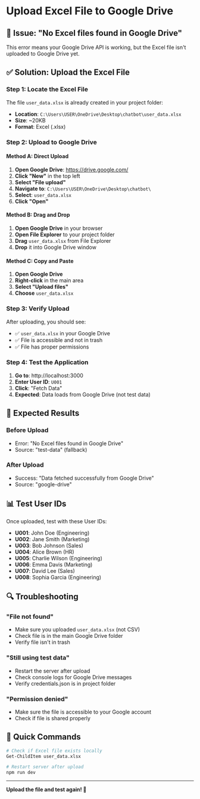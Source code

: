 # Upload Excel File to Google Drive

## 🚨 **Issue**: "No Excel files found in Google Drive"

This error means your Google Drive API is working, but the Excel file isn't uploaded to Google Drive yet.

## ✅ **Solution**: Upload the Excel File

### **Step 1: Locate the Excel File**
The file `user_data.xlsx` is already created in your project folder:
- **Location**: `C:\Users\USER\OneDrive\Desktop\chatbot\user_data.xlsx`
- **Size**: ~20KB
- **Format**: Excel (.xlsx)

### **Step 2: Upload to Google Drive**

#### **Method A: Direct Upload**
1. **Open Google Drive**: https://drive.google.com/
2. **Click "New"** in the top left
3. **Select "File upload"**
4. **Navigate to**: `C:\Users\USER\OneDrive\Desktop\chatbot\`
5. **Select**: `user_data.xlsx`
6. **Click "Open"**

#### **Method B: Drag and Drop**
1. **Open Google Drive** in your browser
2. **Open File Explorer** to your project folder
3. **Drag** `user_data.xlsx` from File Explorer
4. **Drop** it into Google Drive window

#### **Method C: Copy and Paste**
1. **Open Google Drive**
2. **Right-click** in the main area
3. **Select "Upload files"**
4. **Choose** `user_data.xlsx`

### **Step 3: Verify Upload**
After uploading, you should see:
- ✅ `user_data.xlsx` in your Google Drive
- ✅ File is accessible and not in trash
- ✅ File has proper permissions

### **Step 4: Test the Application**
1. **Go to**: http://localhost:3000
2. **Enter User ID**: `U001`
3. **Click**: "Fetch Data"
4. **Expected**: Data loads from Google Drive (not test data)

## 🎯 **Expected Results**

### **Before Upload**
- Error: "No Excel files found in Google Drive"
- Source: "test-data" (fallback)

### **After Upload**
- Success: "Data fetched successfully from Google Drive"
- Source: "google-drive"

## 📊 **Test User IDs**

Once uploaded, test with these User IDs:
- **U001**: John Doe (Engineering)
- **U002**: Jane Smith (Marketing)
- **U003**: Bob Johnson (Sales)
- **U004**: Alice Brown (HR)
- **U005**: Charlie Wilson (Engineering)
- **U006**: Emma Davis (Marketing)
- **U007**: David Lee (Sales)
- **U008**: Sophia Garcia (Engineering)

## 🔍 **Troubleshooting**

### **"File not found"**
- Make sure you uploaded `user_data.xlsx` (not CSV)
- Check file is in the main Google Drive folder
- Verify file isn't in trash

### **"Still using test data"**
- Restart the server after upload
- Check console logs for Google Drive messages
- Verify credentials.json is in project folder

### **"Permission denied"**
- Make sure the file is accessible to your Google account
- Check if file is shared properly

## 🚀 **Quick Commands**

```bash
# Check if Excel file exists locally
Get-ChildItem user_data.xlsx

# Restart server after upload
npm run dev
```

---

**Upload the file and test again! 🚀** 